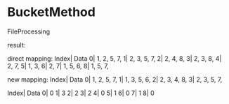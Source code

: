 BucketMethod
============

FileProcessing


result:

direct mapping:
Index| Data
    0| 1, 2, 5, 7, 
    1| 2, 3, 5, 7, 
    2| 2, 4, 8, 
    3| 2, 3, 8, 
    4| 2, 7, 
    5| 1, 3, 
    6| 2, 
    7| 1, 5, 6, 
    8| 1, 5, 7, 

new mapping:
Index| Data
    0| 1, 2, 5, 7, 
    1| 1, 3, 5, 6, 
    2| 2, 3, 4, 8, 
    3| 2, 3, 5, 7, 

Index| Data
    0| 0
    1| 3
    2| 2
    3| 2
    4| 0
    5| 1
    6| 0
    7| 1
    8| 0
